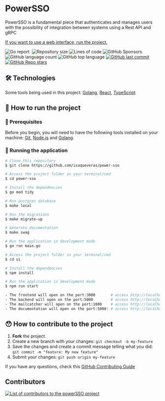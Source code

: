 # PowerSSO
PowerSSO is a fundamental piece that authenticates and manages users with the possibility of integration between systems using a Rest API and gRPC

[If you want to use a web interface, run the project.](https://github.com/isaqueveras/powersso-ui)

<p>
  <img alt="Go report" src="https://goreportcard.com/badge/isaqueveras/power-sso">
  <img alt="" src="https://github.com/isaqueveras/power-sso/actions/workflows/go.yml/badge.svg">
  <img alt="Repository size" src="https://img.shields.io/github/languages/top/isaqueveras/power-sso">
  <img alt="Lines of code" src="https://img.shields.io/tokei/lines/github/isaqueveras/power-sso">
  <img alt="GitHub Sponsors" src="https://img.shields.io/github/sponsors/isaqueveras">  
  <img alt="GitHub language count" src="https://img.shields.io/github/languages/count/isaqueveras/power-sso?color=%2304D361">
  <img alt="GitHub top language" src="https://img.shields.io/github/repo-size/isaqueveras/power-sso">
  <a href="https://github.com/isaqueveras/power-sso/commits/main">
    <img alt="GitHub last commit" src="https://img.shields.io/github/last-commit/isaqueveras/power-sso">
  </a>
  <a href="https://github.com/isaqueveras/power-sso/stargazers">
    <img alt="GitHub Repo stars" src="https://img.shields.io/github/stars/isaqueveras/power-sso">
  </a>
</p>

## 🛠 Technologies

Some tools being used in this project: [Golang][golang], [React][reactjs], [TypeScript][typescript]

## 🚀 How to run the project

### 📌 Prerequisites

Before you begin, you will need to have the following tools installed on your machine:
[Git](https://git-scm.com), [Node.js][nodejs] and [Golang][golang].

### 🧭 Running the application

```bash
# Clone this repository
$ git clone https://github.com/isaqueveras/power-sso

# Access the project folder in your terminal/cmd
$ cd power-sso

# Install the dependencies
$ go mod tidy

# Run postgres database
$ make local

# Run the migrations
$ make migrate-up

# Generate documentation
$ make swag

# Run the application in development mode
$ go run main.go

# Access the project folder in your terminal/cmd
$ cd ui

# Install the dependencies
$ npm install

# Run the application in development mode
$ npm run start
```

```bash
- The frontend will open on the port:3000       # access http://localhost:3000
- The backend will open on the port:5000        # access http://localhost:5000
- The mailcatcher will open on the port:1080    # access http://localhost:1080
- The documentation will open on the port:5000: # access http://localhost:5000/swagger/index.html
```
## 😯 How to contribute to the project

1. **Fork** the project.
2. Create a new branch with your changes: `git checkout -b my-feature`
3. Save the changes and create a commit message telling what you did: `git commit -m "feature: My new feature"`
4. Submit your changes: `git push origin my-feature`

If you have any questions, check this [GitHub Contributing Guide](https://github.com/firstcontributions/first-contributions)

## Contributors
<a href="https://github.com/isaqueveras/power-sso/graphs/contributors">
  <img src="https://contributors-img.web.app/image?repo=isaqueveras/power-sso&max=100" alt="List of contributors to the powerSSO project"/>
</a>

[reactjs]: https://reactjs.org
[typescript]: https://www.typescriptlang.org/
[nodejs]: https://nodejs.org/
[vscode]: https://code.visualstudio.com/
[golang]: https://go.dev/
